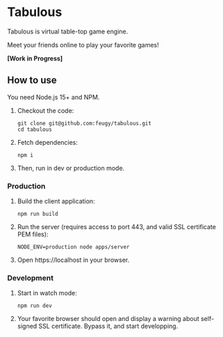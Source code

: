 # Tabulous

Tabulous is virtual table-top game engine.

Meet your friends online to play your favorite games!

**[Work in Progress]**

## How to use

You need Node.js 15+ and NPM.

1. Checkout the code:
   ```shell
   git clone git@github.com:feugy/tabulous.git
   cd tabulous
   ```
1. Fetch dependencies:
   ```shell
   npm i
   ```
1. Then, run in dev or production mode.

### Production

1. Build the client application:
   ```shell
   npm run build
   ```
1. Run the server (requires access to port 443, and valid SSL certificate PEM files):
   ```shell
   NODE_ENV=production node apps/server
   ```
1. Open https://localhost in your browser.

### Development

1. Start in watch mode:
   ```shell
   npm run dev
   ```
1. Your favorite browser should open and display a warning about self-signed SSL certificate. Bypass it, and start developping.
